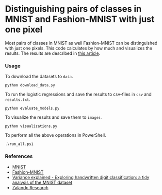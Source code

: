 # Distinguishing pairs of classes in MNIST and Fashion-MNIST with just one pixel 
Most pairs of classes in MNIST as well Fashion-MNIST can be distinguished with just one pixels. This code calculates by how much and visualizes the results.
The results are described in [this article](https://lucafrance.github.io/2021/04/05/mnist-pairwise-one-pixel.html).

### Usage
To download the datasets to `data`.
```
python download_data.py
```
To run the logistic regressions and save the results to csv-files in `csv` and `results.txt`. 
```
python evaluate_models.py
```
To visualize the results and save them to `images`.
```
python visualizations.py
```
To perform all the above operations in PowerShell.
```
.\run_all.ps1
```

### References
* [MNIST](http://yann.lecun.com/exdb/mnist/)
* [Fashion-MNIST](https://github.com/zalandoresearch/fashion-mnist)
* [Variance explained - Exploring handwritten digit classification: a tidy analysis of the MNIST dataset](http://varianceexplained.org/r/digit-eda/)
* [Zalando Research](https://research.zalando.com/)
